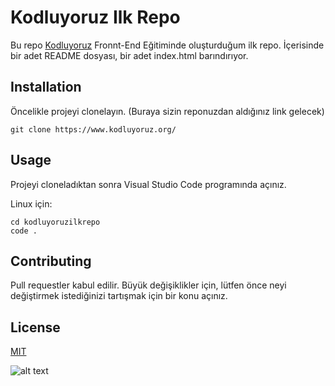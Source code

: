 # Kodluyoruz Ilk Repo

Bu repo [Kodluyoruz](https://www.kodluyoruz.org/) Fronnt-End Eğitiminde oluşturduğum ilk repo. İçerisinde bir adet README dosyası, bir adet index.html barındırıyor.

## Installation
Öncelikle projeyi clonelayın. (Buraya sizin reponuzdan aldığınız link gelecek)

`git clone https://www.kodluyoruz.org/`

## Usage

Projeyi cloneladıktan sonra Visual Studio Code programında açınız.

Linux için:
```
cd kodluyoruzilkrepo
code .
```

## Contributing
Pull requestler kabul edilir. Büyük değişiklikler için, lütfen önce neyi değiştirmek istediğinizi tartışmak için bir konu açınız.

## License
[MIT](https://choosealicense.com/licenses/mit/)

![alt text](<Ekran görüntüsü 2024-07-21 202315.png>)